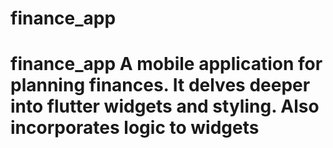 # finance_app
# finance_app  A mobile application for planning finances. It delves deeper into flutter widgets and styling. Also incorporates logic to widgets
